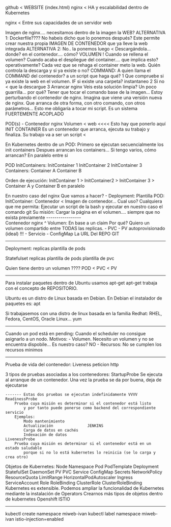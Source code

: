 github < WEBSITE (index.html)
nginx < HA y escalabilidad dentro de Kubernetes

nginx < Entre sus capacidades de un servidor web

Imagen de nginx.... necesitamos dentro de la imagen la WEB?
ALTERNATIVA 1: Dockerfile???? No habeis dicho que lo ponemos después? Este permite crear nuestra propia IMAGEN DE CONTENEDOR
                              que ya lleve la web integrada
ALTERNATIVA 2: No.. la ponemos luego < Descargándola... donde? en el contenedor.... cómo? VOLUMEN !
                Cuando se rellena el volumen? 
                Cuando acaba el despliegue del container.... que implica esto? operativamente?
                Cada vez que se rehaga el container meto la web.
                Quién controla la descarga y si ya existe o no? COMMAND:
                    A quien llama el COMMAND del contenedor? a un script que haga qué?
                        1 Que compruebe si ya existe la web en el volumen. IF si existe una carpeta? instantaneo
                        2 Si no < que la descargue
                        3 Arrancar nginx
                Veis esta solución limpia? Un poco guarrilla... por qué?
                    Tener que tocar el comando base de la imagen... Estoy perturbando el contenedor de nginx.
                    Imagina que viene una versión nueva de nginx. Que arranca de otra forma, con otro comando, con otros parámetros...
                        Esto me obligaría a tocar mi script.
                    Es un sistema FUERTEMENTE ACOPLADO
    
POD(s) - Contenedor nginx
            Volumen < web <<<< Esto hay que ponerlo aquí
INIT CONTAINER 
    Es un contenedor que arranca, ejecuta su trabajo y finaliza. Su trabajo va a ser un script <
    
En Kubernetes dentro de un POD:
    Primero se ejecutan secuencialmente los init containers
    Despues arrancan los containers... Si tengo varios, cómo arrancan? En paralelo entre si
    
    
POD
    InitContainers:
        InitContainer 1
        InitContainer 2
        InitContainer 3
    Containers:
        Container A
        Container B
        
Orden de ejecución:
    InitContainer 1 > InitContainer2 > InitContainer 3 > Container A y Container B en paralelo


En nuestro caso del nginx
Que vamos a hacer?
    - Deployment:
        Plantilla POD:
            InitContainer:
                Contenedor < Imagen de contenedor... Cual uso?
                    Cualquiera que me permita:
                        Ejecutar un script de la bash y ejecutar en nuestro caso el comando git
                Su misión: Cargar la página en el volumen.... siempre que no exista previamente
            -----------------    
            Contenedor nginx
                ^
            Volumen: En base a un claim
        Por qué? Quiero un volumen compartido entre TODAS las replicas.
    - PVC 
    - PV autoprovisionado (ideal) !!!
    - Servicio
    - ConfigMap
        La URL Del REPO GIT
        
------

Deployment:
    replicas
    plantilla de pods
    
Statefulset
    replicas
    plantilla de pods
    plantilla de pvc
    
Quien tiene dentro un volumen ???? POD < PVC < PV

----

Para instalar paquetes dentro de Ubuntu usamos apt-get
apt-get trabaja con el concepto de REPOSITORIO.

Ubuntu es un distro de Linux basada en Debian. En Debian el instalador de paquetes es: apt

Si trabajasemos con una distro de linux basada en la familia Redhat: RHEL, Fedora, CentOS, Oracle Linux... yum

----
Cuando un pod está en pending:
    Cuando el scheduler no consigue asignarlo a un nodo.
    Motivos:
        - Volumen. Necesito un volumen y no se encuentra dispobile... Es nuestro caso? NO
        - Recursos: No se cumplen los recursos minimos
        
---

Prueba de vida del contenedor: Liveness peticion http

3 tipos de pruebas asociadas a los contenedores:
    StartupProbe
        Se ejecuta al arranque de un contenedor. 
        Una vez la prueba se da por buena, deja de ejecutarse
    
    ------- Estas dos pruebas se ejecutan indefinidamente VVVV
    ReadinessProbe
        Prueba cuya misión es determinar si el contenedor está listo 
            y por tanto puede ponerse como backend del correspondiente servicio
        Ejemplos:
            Modo mantenimiento
            Actualización               JENKINS
            Carga de datos en cachés
            Indexación de datos
    LivenessProbe
        Prueba cuya misión es determinar si el contenedor está en un estado saludable
            porque si no lo está kubernetes lo reinicia (se lo carga y crea otro)
    
Objetos de Kubernetes:
    Node
    Namespace
    Pod
    PodTemplate
    Deployment
    StatefulSet
    DaemonSet
    PV
    PVC
    Service
    ConfigMap
    Secrets
    NetworkPolicy
    ResourceQuota
    LimitRange
    HorizontalPodAutoscaler
    Ingress
    ServiceAccount
    Role
    RoleBinding
    ClusterRole
    ClusterRoleBinding
Kubernetes es extensible. Podemos ampliar la funcionalidad de Kubernetes mediante la instalación de Operators
    Crearnos más tipos de objetos dentro de kubernetes
    Openshift
    ISTIO

----
kubectl create namespace miweb-ivan
kubectl label namespace miweb-ivan istio-injection=enabled